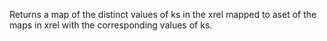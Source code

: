 Returns a map of the distinct values of ks in the xrel mapped to aset of the maps in xrel with the corresponding values of ks.